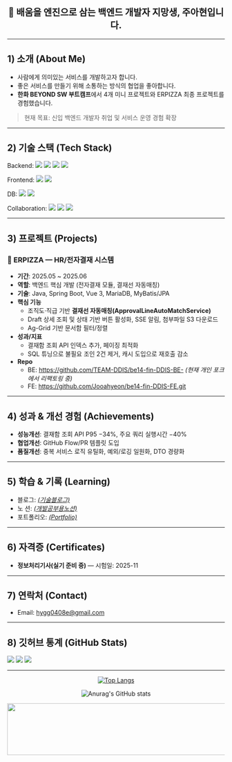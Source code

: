 
<!-- 프로필 상단 배너/한 줄 소개 -->
<h2 align="center">👋 배움을 엔진으로 삼는 백엔드 개발자 지망생, 주아현입니다.</h2>

---

## 1) 소개 (About Me)
- 사람에게 의미있는 서비스를 개발하고자 합니다.
- 좋은 서비스를 만들기 위해 소통하는 방식의 협업을 좋아합니다.
- **한화 BEYOND SW 부트캠프**에서 4개 미니 프로젝트와 ERPIZZA 최종 프로젝트를 경험했습니다.  
> 현재 목표: 신입 백엔드 개발자 취업 및 서비스 운영 경험 확장

---

## 2) 기술 스택 (Tech Stack)
Backend:
<img src="https://img.shields.io/badge/Java-17+-red" />
<img src="https://img.shields.io/badge/Spring%20Boot-3.x-brightgreen" />
<img src="https://img.shields.io/badge/JPA-ORM-orange" />
<img src="https://img.shields.io/badge/MyBatis-Mapper-blue" />
<br>

Frontend:
<img src="https://img.shields.io/badge/Vue.js-3-41B883" />
<img src="https://img.shields.io/badge/Composition%20API-v3-important" />
<br>

DB:  <img src="https://img.shields.io/badge/MariaDB-10.x-blue" />
<img src="https://img.shields.io/badge/MySQL-8.x-4479A1" />
<br>

Collaboration:
<img src="https://img.shields.io/badge/Git-F05032?logo=git&logoColor=white" />
<img src="https://img.shields.io/badge/GitHub-181717?logo=github&logoColor=white" />
<img src="https://img.shields.io/badge/Notion-000000?logo=notion&logoColor=white" />
<br>

---

## 3) 프로젝트 (Projects)

### 🚀 ERPIZZA — HR/전자결재 시스템
- **기간**: 2025.05 ~ 2025.06  
- **역할**: 백엔드 핵심 개발 (전자결재 모듈, 결재선 자동매칭)  
- **기술**: Java, Spring Boot, Vue 3, MariaDB, MyBatis/JPA
- **핵심 기능**
  - 조직도·직급 기반 **결재선 자동매칭(ApprovalLineAutoMatchService)**  
  - Draft 상세 조회 및 상태 기반 버튼 활성화, SSE 알림, 첨부파일 S3 다운로드  
  - Ag-Grid 기반 문서함 필터/정렬
- **성과/지표**
  - 결재함 조회 API 인덱스 추가, 페이징 최적화  
  - SQL 튜닝으로 불필요 조인 2건 제거, 캐시 도입으로 재호출 감소
- **Repo**
  - BE: https://github.com/TEAM-DDIS/be14-fin-DDIS-BE- *(현재 개인 포크에서 리팩토링 중)*
  - FE: https://github.com/Jooahyeon/be14-fin-DDIS-FE.git



---

## 4) 성과 & 개선 경험 (Achievements)
- **성능개선**: 결재함 조회 API P95 −34%, 주요 쿼리 실행시간 −40%  
- **협업개선**: GitHub Flow/PR 템플릿 도입
- **품질개선**: 중복 서비스 로직 유틸화, 예외/로깅 일원화, DTO 경량화

---

## 5) 학습 & 기록 (Learning)

- 블로그: [*(기술블로그)*](https://dkgus0496.tistory.com/)
- 노 션: [*(개발공부용노션)*](https://www.notion.so/16c4a77d369b807292f4dbac31fe1a5b?source=copy_link)
- 포트폴리오: [*(Portfolio)*](https://jooahyeon.github.io/)

---

## 6) 자격증 (Certificates)
- **정보처리기사(실기 준비 중)** — 시험일: 2025-11

---

## 7) 연락처 (Contact)
- Email: hygg0408e@gmail.com

---

## 8) 깃허브 통계 (GitHub Stats)
<!-- username만 변경 -->
<p align="left">
  <img src="https://github-profile-summary-cards.vercel.app/api/cards/profile-details?username=Jooahyeon&theme=dracula" />
  <img src="https://github-profile-summary-cards.vercel.app/api/cards/repos-per-language?username=Jooahyeon&theme=dracula" />
  <img src="https://github-profile-summary-cards.vercel.app/api/cards/most-used-language?username=Jooahyeon&theme=dracula" />
</p>

---

<div align="center">

[![Top Langs](https://github-readme-stats.vercel.app/api/top-langs/?username=delay-100&layout=compact)](https://github.com/Jooahyeon)



![Anurag's GitHub stats](https://github-readme-stats.vercel.app/api?username=Jooahyeon&hide=contribs,prs&show_icons=true&theme=테마) 
</div>

<div align="center">

<a href="https://www.gitanimals.org/en_US?utm_medium=image&utm_source=Jooahyeon&utm_content=line">
  <img
    src="https://render.gitanimals.org/lines/Jooahyeon?pet-id=743114415578658078"
    width="600"
    height="120"
  />
</a>
  
</div>
